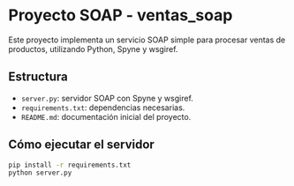 # Proyecto SOAP - ventas_soap

Este proyecto implementa un servicio SOAP simple para procesar ventas de productos, utilizando Python, Spyne y wsgiref.

## Estructura

- `server.py`: servidor SOAP con Spyne y wsgiref.
- `requirements.txt`: dependencias necesarias.
- `README.md`: documentación inicial del proyecto.

## Cómo ejecutar el servidor

```bash
pip install -r requirements.txt
python server.py
